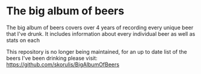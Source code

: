 The big album of beers
=========================

The big album of beers covers over 4 years of recording every unique beer that I've drunk. It includes information about every individual beer as well as stats on each

This repository is no longer being maintained, for an up to date list of the beers I've been drinking please visit: https://github.com/skorulis/BigAlbumOfBeers